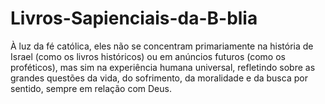 # Livros-Sapienciais-da-B-blia
À luz da fé católica, eles não se concentram primariamente na história de Israel (como os livros históricos) ou em anúncios futuros (como os proféticos), mas sim na experiência humana universal, refletindo sobre as grandes questões da vida, do sofrimento, da moralidade e da busca por sentido, sempre em relação com Deus.
